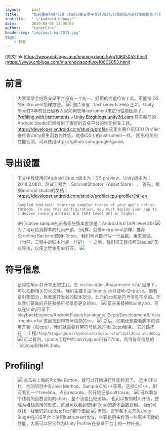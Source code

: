 ```yaml
---
layout:     post
title:      "如何使用Android Studio在安卓平台对Unity开发的应用进行性能检查？[转]"
subtitle:   " \"Android debug\""
date:       2019-08-05 13:00:00
author:     "Conerlius"
header-img: "img/post-bg-2015.jpg"
tags:
    - 转载
---
```

[原文link:https://www.cnblogs.com/murongxiaopifu/p/10605053.html](https://www.cnblogs.com/murongxiaopifu/p/10605053.html)
# 前言
> 大家常常会抱怨安卓平台没有一个统一、好用的性能检查工具。不能像iOS的instrument那样方便。
> ![](https://pic4.zhimg.com/80/v2-36c80a6f7cbbb34cf3d981bf1875f023_hd.jpg)
> 图片来自：Instruments Help
> 比如，Unity Blog在3年前就已经教大家如何使用instrument来进行性能检测了。
> [Profiling with Instruments – Unity Blog​blogs.unity3d.com](https://blogs.unity3d.com/2016/02/01/profiling-with-instruments/)
> 其实目前的Android Studio已经提供了很好的安卓平台的性能检查工具。
> https://developer.android.com/studio/profile
> 这里主要介绍CPU Profiler来检查Unity原生函数的性能。就像iOS上的instrument一样。
> 图形相关的性能检测，可以使用https://github.com/google/gapid。
# 导出设置
> 下文中我使用的Android Studio版本为：3.5 preview，Unity版本为：2018.3.0b11。测试工程为：SurvivalShooter（Asset Store） 。
> 首先，根据android studio的文档：
https://developer.android.com/studio/profile/cpu-profiler?hl=en
>
> ```
> Sampled (Native): Captures sampled traces of your app’s native threads. To use this configuration, you must deploy your app to a device running Android 8.0 (API level 26) or higher.
> ```
> 进行native sample的设备系统版本要求是：Android 8.0 (API level 26)
> ![](https://pic1.zhimg.com/80/v2-68130ce931fe936a4c8dc79c20858f0c_hd.jpg)
> 为了可以检测脚本的代码开销，（同样，就像instrument那样）推荐Scripting Backend使用il2cpp。
> 我们可以自己写一个函数，用来测试。（当然，工程中的脚本也是一样的）
> ！[](https://pic4.zhimg.com/80/v2-1e4975e34bd86c9763e845ead85a6def_hd.jpg)
> 之后，我们把工程按照Gradle的形式导出，以便之后使用as打开。
> ![](https://pic3.zhimg.com/80/v2-0662dd5bd7735d6a1ecff8a053a704c6_hd.jpg)
# 符号信息
> 正常使用as打开导出的工程。在
> src/main/jniLibs/armeabi-v7a/
> 目录下，可以找到相关的so文件。我们主要关注libunity.so以及libil2cpp.so。前者是引擎部分，后者是开发者的脚本部分。此时的so都是符号信息不全的。所以我们要做的只是替换符号信息更全的so。
> ![](https://pic4.zhimg.com/80/v2-d882050f4562504a57c8018f768ebacb_hd.jpg)
> 首先来替换libunity.so，可以在Unity目录下
> playbackEngines/AndroidPlayer/Variations/il2cpp/Development/Libs/armeabi-v7a/
> 这里找到带符号信息的so。
> ![](https://pic1.zhimg.com/80/v2-88f5af0bef26708dde727b8e618b5190_hd.jpg)
> 之后，如果还想查看脚本的调用开销（il2cpp），我们就需要将带符号信息的libil2cpp替换。
> 它的路径在：
> 工程``/Temp/StagingArea/symbols/armeabi-v7a/libil2cpp.so.debug``
> ![](https://pic3.zhimg.com/80/v2-8f935db1b74765e481106841994d16ba_hd.jpg)
> 可以看到，gradle工程中的libil2cpp.so只有7.7mb，而带符号信息的libil2cpp则有88.3mb。
# Profiling!
> ![](https://pic1.zhimg.com/80/v2-406ca0862ebba948449e276a9b2b14f0_hd.jpg)
> 点击右上角的Profile Button，就可以开始进行性能检测了。
> 选中CPU栏，检测项目中有Java Method、Sample C/C++等等。选择C/C++，即可看到一个timeline。点击recorde，则开始记录call trace。
> ![](https://pic1.zhimg.com/80/v2-efebe54c51504bdcbc094d3b7129188c_hd.jpg)
> 可以看各个线程的函数调用的chart，整个流程比较流畅。
> 也可以按照时间开销，整理为堆栈调用的形式。这里可以看到使用il2cpp的脚本函数调用。
> 我们可以找一找我们的UpdateTest1那个函数
> ![](https://pic2.zhimg.com/80/v2-c779420f37b86897a13611f554128071_hd.jpg)
> 当然，这里和本文开头Unity Blog中在iOS平台上使用Instrument类似，主要是用来检测一些原生函数的性能，大家可以将它作为Unity Profiler在安卓平台上的一种补充。
